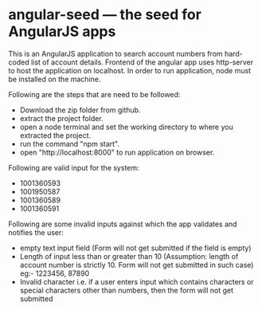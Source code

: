 # angular-seed — the seed for AngularJS apps

This is an AngularJS application to search account numbers from hard-coded list of account details. Frontend of the angular app uses http-server to host the application on localhost. In order to run application, node must be installed on the machine.

Following are the steps that are need to be followed: 

  - Download the zip folder from github.
  - extract the project folder.
  - open a node terminal and set the working directory to where you extracted the project.
  - run the command "npm start".
  - open "http://localhost:8000" to run application on browser.

Following are valid input for the system:
  - 1001360593
  - 1001950587
  - 1001360589
  - 1001360591

Following are some invalid inputs against which the app validates and notifies the user:
  - empty text input field (Form will not get submitted if the field is empty)
  - Length of input less than or greater than 10 (Assumption: length of account number is strictly 10. Form will not get submitted in such case) eg:- 1223456, 87890
  - Invalid character i.e. if a user enters input which contains characters or special characters other than numbers, then the form will not get submitted
